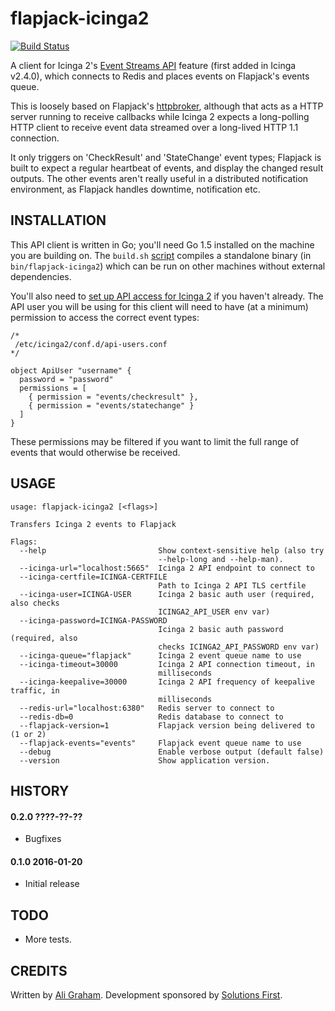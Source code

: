 # flapjack-icinga2

[![Build Status](https://travis-ci.org/sol1/flapjack-icinga2.png)](https://travis-ci.org/sol1/flapjack-icinga2)

A client for Icinga 2's [Event Streams API](http://docs.icinga.org/icinga2/latest/doc/module/icinga2/chapter/icinga2-api#icinga2-api-event-streams) feature (first added in Icinga v2.4.0), which connects to Redis and places events on Flapjack's events queue.

This is loosely based on Flapjack's [httpbroker](https://github.com/flapjack/flapjack/blob/master/libexec/httpbroker.go), although that acts as a HTTP server running to receive callbacks while Icinga 2 expects a long-polling HTTP client to receive event data streamed over a long-lived HTTP 1.1 connection.

It only triggers on 'CheckResult' and 'StateChange' event types; Flapjack is built to expect a regular heartbeat of events, and display the changed result outputs. The other events aren't really useful in a distributed notification environment, as Flapjack handles downtime, notification etc.

## INSTALLATION

This API client is written in Go; you'll need Go 1.5 installed on the machine you are building on. The `build.sh` [script](https://github.com/sol1/flapjack-icinga2/blob/master/build.sh) compiles a standalone binary (in `bin/flapjack-icinga2`) which can be run on other machines without external dependencies.

You'll also need to [set up API access for Icinga 2](http://docs.icinga.org/icinga2/latest/doc/module/icinga2/chapter/icinga2-api#icinga2-api-setup) if you haven't already. The API user you will be using for this client will need to have (at a minimum) permission to access the correct event types:

```
/*
 /etc/icinga2/conf.d/api-users.conf
*/

object ApiUser "username" {
  password = "password"
  permissions = [
    { permission = "events/checkresult" },
    { permission = "events/statechange" }
  ]
}
```

These permissions may be filtered if you want to limit the full range of events that would otherwise be received.

## USAGE

```
usage: flapjack-icinga2 [<flags>]

Transfers Icinga 2 events to Flapjack

Flags:
  --help                         Show context-sensitive help (also try
                                 --help-long and --help-man).
  --icinga-url="localhost:5665"  Icinga 2 API endpoint to connect to
  --icinga-certfile=ICINGA-CERTFILE
                                 Path to Icinga 2 API TLS certfile
  --icinga-user=ICINGA-USER      Icinga 2 basic auth user (required, also checks
                                 ICINGA2_API_USER env var)
  --icinga-password=ICINGA-PASSWORD
                                 Icinga 2 basic auth password (required, also
                                 checks ICINGA2_API_PASSWORD env var)
  --icinga-queue="flapjack"      Icinga 2 event queue name to use
  --icinga-timeout=30000         Icinga 2 API connection timeout, in
                                 milliseconds
  --icinga-keepalive=30000       Icinga 2 API frequency of keepalive traffic, in
                                 milliseconds
  --redis-url="localhost:6380"   Redis server to connect to
  --redis-db=0                   Redis database to connect to
  --flapjack-version=1           Flapjack version being delivered to (1 or 2)
  --flapjack-events="events"     Flapjack event queue name to use
  --debug                        Enable verbose output (default false)
  --version                      Show application version.
```

## HISTORY

#### 0.2.0 ????-??-??

* Bugfixes

#### 0.1.0 2016-01-20

* Initial release

## TODO

* More tests.

## CREDITS

Written by [Ali Graham](https://github.com/ali-graham). Development sponsored by [Solutions First](http://sol1.com.au/).
